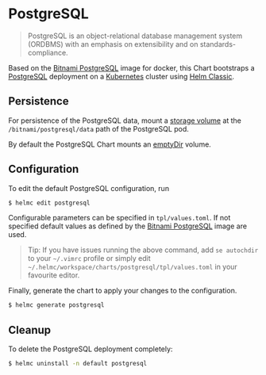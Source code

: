 # PostgreSQL

> PostgreSQL is an object-relational database management system (ORDBMS) with an emphasis on extensibility and on standards-compliance.

Based on the [Bitnami PostgreSQL](https://github.com/bitnami/bitnami-docker-postgresql) image for docker, this Chart bootstraps a [PostgreSQL](http://www.postgresql.org/) deployment on a [Kubernetes](http://kubernetes.io) cluster using [Helm Classic](https://helm.sh).

## Persistence

For persistence of the PostgreSQL data, mount a [storage volume](http://kubernetes.io/docs/user-guide/volumes/) at the `/bitnami/postgresql/data` path of the PostgreSQL pod.

By default the PostgreSQL Chart mounts an [emptyDir](http://kubernetes.io/docs/user-guide/volumes/#emptydir) volume.

## Configuration

To edit the default PostgreSQL configuration, run

```bash
$ helmc edit postgresql
```

Configurable parameters can be specified in `tpl/values.toml`. If not specified default values as defined by the [Bitnami PostgreSQL](https://github.com/bitnami/bitnami-docker-postgresql) image are used.

> Tip: If you have issues running the above command, add `se autochdir` to your `~/.vimrc` profile or simply edit `~/.helmc/workspace/charts/postgresql/tpl/values.toml` in your favourite editor.

Finally, generate the chart to apply your changes to the configuration.

```bash
$ helmc generate postgresql
```

## Cleanup

To delete the PostgreSQL deployment completely:

```bash
$ helmc uninstall -n default postgresql
```
